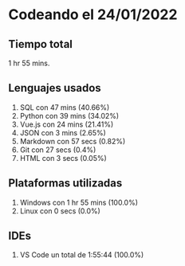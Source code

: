 # Codeando el 24/01/2022

## Tiempo total
1 hr 55 mins.

## Lenguajes usados
1. SQL con 47 mins (40.66%)
1. Python con 39 mins (34.02%)
1. Vue.js con 24 mins (21.41%)
1. JSON con 3 mins (2.65%)
1. Markdown con 57 secs (0.82%)
1. Git con 27 secs (0.4%)
1. HTML con 3 secs (0.05%)

## Plataformas utilizadas
1. Windows con 1 hr 55 mins (100.0%)
1. Linux con 0 secs (0.0%)

## IDEs
1. VS Code un total de 1:55:44 (100.0%)
